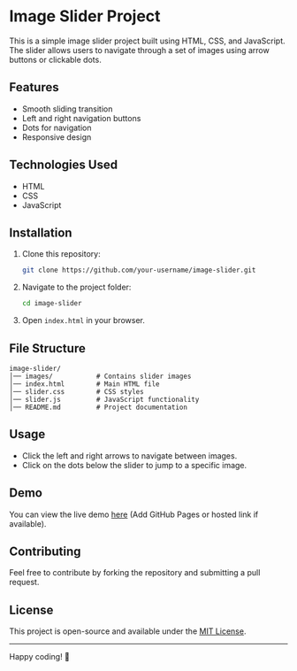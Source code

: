 # Image Slider Project

This is a simple image slider project built using HTML, CSS, and JavaScript. The slider allows users to navigate through a set of images using arrow buttons or clickable dots.

## Features
- Smooth sliding transition
- Left and right navigation buttons
- Dots for navigation
- Responsive design

## Technologies Used
- HTML
- CSS
- JavaScript

## Installation
1. Clone this repository:
   ```bash
   git clone https://github.com/your-username/image-slider.git
   ```
2. Navigate to the project folder:
   ```bash
   cd image-slider
   ```
3. Open `index.html` in your browser.

## File Structure
```
image-slider/
│── images/           # Contains slider images
│── index.html        # Main HTML file
│── slider.css        # CSS styles
│── slider.js         # JavaScript functionality
│── README.md         # Project documentation
```

## Usage
- Click the left and right arrows to navigate between images.
- Click on the dots below the slider to jump to a specific image.

## Demo
You can view the live demo [here](#) (Add GitHub Pages or hosted link if available).

## Contributing
Feel free to contribute by forking the repository and submitting a pull request.

## License
This project is open-source and available under the [MIT License](LICENSE).

---

Happy coding! 🚀


